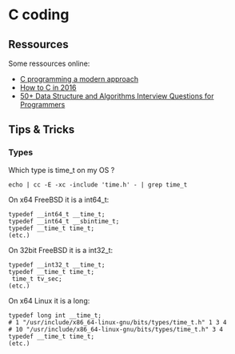 # C coding

## Ressources

Some ressources online:
 - [C programming a modern approach](http://knking.com/books/c2/index.html)
 - [How to C in 2016](https://matt.sh/howto-c)
 - [50+ Data Structure and Algorithms Interview Questions for Programmers](https://hackernoon.com/50-data-structure-and-algorithms-interview-questions-for-programmers-b4b1ac61f5b0)

## Tips & Tricks

### Types

Which type is time_t on my OS ?
```
echo | cc -E -xc -include 'time.h' - | grep time_t
```

On x64 FreeBSD it is a int64_t:
```
typedef __int64_t __time_t;
typedef __int64_t __sbintime_t;
typedef __time_t time_t;
(etc.)
```

On 32bit FreeBSD it is a int32_t:
```
typedef __int32_t __time_t;
typedef __time_t time_t;
 time_t tv_sec;
(etc.)
```

On x64 Linux it is a long:
```
typedef long int __time_t;
# 1 "/usr/include/x86_64-linux-gnu/bits/types/time_t.h" 1 3 4
# 10 "/usr/include/x86_64-linux-gnu/bits/types/time_t.h" 3 4
typedef __time_t time_t;
(etc.)
```

